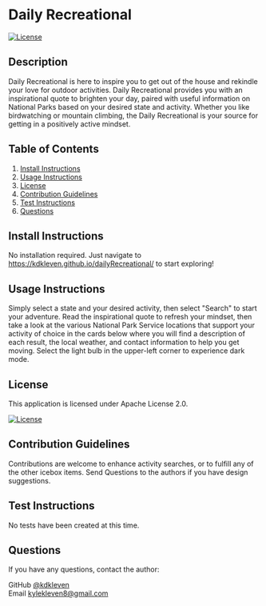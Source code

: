 
# Daily Recreational


[![License](https://img.shields.io/badge/License-Apache%202.0-blue.svg)](https://opensource.org/licenses/Apache-2.0)
    

## Description

Daily Recreational is here to inspire you to get out of the house and rekindle your love for outdoor activities. Daily Recreational provides you with an inspirational quote to brighten your day, paired with useful information on National Parks based on your desired state and activity. Whether you like birdwatching or mountain climbing, the Daily Recreational is your source for getting in a positively active mindset.
      
## Table of Contents
1. [Install Instructions](#install-instructions)
2. [Usage Instructions](#usage-instructions)
3. [License](#license)
4. [Contribution Guidelines](#contribution-guidelines)
5. [Test Instructions](#test-instructions)
6. [Questions](#questions)

## Install Instructions

No installation required. Just navigate to https://kdkleven.github.io/dailyRecreational/ to start exploring!
  
## Usage Instructions

Simply select a state and your desired activity, then select "Search" to start your adventure. Read the inspirational quote to refresh your mindset, then take a look at the various National Park Service locations that support your activity of choice in the cards below where you will find a description of each result, the local weather, and contact information to help you get moving. Select the light bulb in the upper-left corner to experience dark mode.


## License
  
This application is licensed under Apache License 2.0.
     
[![License](https://img.shields.io/badge/License-Apache%202.0-blue.svg)](https://opensource.org/licenses/Apache-2.0)
    

## Contribution Guidelines

Contributions are welcome to enhance activity searches, or to fulfill any of the other icebox items. Send Questions to the authors if you have design suggestions.

## Test Instructions

No tests have been created at this time.

## Questions

If you have any questions, contact the author:  

GitHub [@kdkleven](https://github.com/kdkleven)  
Email [kylekleven8@gmail.com](mailto:kylekleven8@gmail.com)
